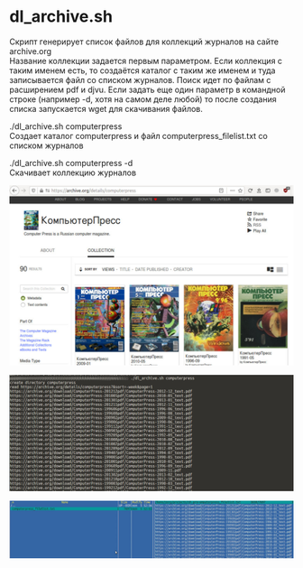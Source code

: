 # dl_archive.sh

Скрипт генерирует список файлов для коллекций журналов на сайте archive.org  
Название коллекции задается первым параметром. Если коллекция с таким именем есть, то создаётся каталог с таким же именем и туда записывается файл со списком журналов. Поиск идет по файлам с расширением pdf и djvu. Если задать еще один параметр в командной строке (например -d, хотя на самом деле любой) то после создания списка запускается wget для скачивания файлов. 

./dl_archive.sh computerpress  
Создает каталог computerpress и файл computerpress_filelist.txt со списком журналов

./dl_archive.sh computerpress -d  
Скачивает коллекцию журналов

![Image](dl_archive.jpg)

![Image](dl_archive2.jpg)

![Image](dl_archive3.jpg)
